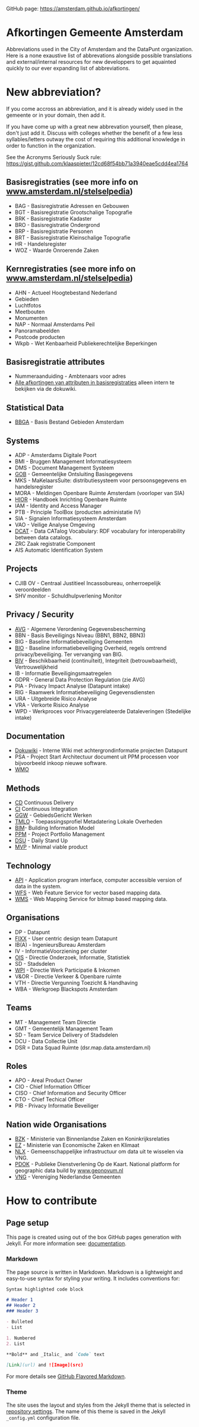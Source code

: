 GitHub page: https://amsterdam.github.io/afkortingen/

# Afkortingen Gemeente Amsterdam

Abbreviations used in the City of Amsterdam and the DataPunt organization.
Here is a none exaustive list of abbrevations alongside possible translations and external/internal resources for new developpers to get aquainted quickly to our ever expanding list of abbreviations.

# New abbreviation?

If you come accross an abbreviation, and it is already widely used in the gemeente or in your domain, then add it.

If you have come up with a great new abbrevation yourself, then please, don't just add it.
Discuss with colleges whether the benefit of a few less syllables/letters outway the cost of requiring this additional knowledge in order to function in the organization.

See the Acronyms Seriously Suck rule: https://gist.github.com/klaaspieter/12cd68f54bb71a3940eae5cdd4ea1764

## Basisregistraties (see more info on www.amsterdam.nl/stelselpedia)
- BAG - Basisregistratie Adressen en Gebouwen 
- BGT - Basisregistratie Grootschalige Topografie 
- BRK - Basisregistratie Kadaster 
- BRO - Basisregistratie Ondergrond
- BRP - Basisregistratie Personen 
- BRT - Basisregistratie Kleinschalige Topografie
-  HR - Handelsregister
- WOZ - Waarde Onroerende Zaken 

## Kernregistraties (see more info on www.amsterdam.nl/stelselpedia)
- AHN - Actueel Hoogtebestand Nederland
- Gebieden
- Luchtfotos
- Meetbouten
- Monumenten
- NAP - Normaal Amsterdams Peil
- Panoramabeelden
- Postcode producten
- Wkpb - Wet Kenbaarheid Publiekerechtelijke Beperkingen

## Basisregistratie attributes
- Nummeraanduiding - Ambtenaars voor adres
- [Alle afkortingen van attributen in basisregistraties](https://wiki.data.amsterdam.nl/doku.php?id=start:datasets:basisregistratie:afkortingen_registraties) alleen intern te bekijken via de dokuwiki.

## Statistical Data
- [BBGA](https://data.amsterdam.nl/#?dte=dcatd%2Fdatasets%2Fbasisbestand-gebieden-amsterdam-bbga&dtfs=T&dsf=groups::bevolking&mpb=topografie&mpz=11&mpv=52.3731081:4.8932945) - Basis Bestand Gebieden Amsterdam

## Systems

- ADP - Amsterdams Digitale Poort
- BMI - Bruggen Management Informatiesysteem
- DMS - Document Management Systeem
- [GOB](https://github.com/Amsterdam/GOB) - Gemeentelijke Ontsluiting Basisgegevens
- MKS - MaKelaarsSuite: distributiesysteem voor persoonsgegevens en handelsregister
- MORA - Meldingen Openbare Ruimte Amsterdam (voorloper van SIA)
- [HIOR](https://hior.amsterdam.nl) - Handboek Inrichting Openbare Ruimte
- IAM - Identity and Access Manager
- PTB - Principle ToolBox (producten administatie IV)
- SIA - Signalen Informatiesysteem Amsterdam
- VAO - Veilige Analyse Omgeving
- [DCAT](https://www.w3.org/TR/vocab-dcat/) - Data CATalog Vocabulary: RDF vocabulary for interoperability between data catalogs. 
- ZRC Zaak registratie Component
- AIS Automatic Identification System

## Projects
- CJIB OV - Centraal Justitieel Incassobureau, onherroepelijk veroordeelden
- SHV monitor - Schuldhulpverlening Monitor

## Privacy / Security
- [AVG](https://autoriteitpersoonsgegevens.nl/nl/onderwerpen/avg-europese-privacywetgeving/algemene-informatie-avg) - Algemene Verordening Gegevensbescherming
- BBN - Basis Beveiligings Niveau (BBN1, BBN2, BBN3)
- BIG - Baseline Informatiebeveiliging Gemeenten
- [BIO](https://www.informatiebeveiligingsdienst.nl/product/baseline-informatiebeveiliging-overheid-bio/) - Baseline informatiebeveiliging Overheid, regels omtrend privacy/beveiliging. Ter vervanging van BIG.
- [BIV](https://nl.wikipedia.org/wiki/BIV-classificatie) -  Beschikbaarheid (continuïteit), Integriteit (betrouwbaarheid), Vertrouwelijkheid 
- IB - Informatie Beveiligingsmaatregelen
- GDPR - General Data Protection Regulation (zie AVG)
- PIA - Privacy Impact Analyse (Datapunt intake)
- RIG - Raamwerk Informatiebeveiliging Gegevensdiensten
- URA - Uitgebreide Risico Analyse
- VRA - Verkorte Risico Analyse
- WPD - Werkproces voor Privacygerelateerde Dataleveringen (Stedelijke intake)

## Documentation
- [Dokuwiki](https://wiki.data.amsterdam.nl/) - Interne Wiki met achtergrondinformatie projecten Datapunt
- PSA - Project Start Architectuur document uit PPM processen voor bijvoorbeeld inkoop nieuwe software.
- [WMO](https://www.rijksoverheid.nl/onderwerpen/zorg-en-ondersteuning-thuis/wmo-2015)

## Methods
- [CD](https://nl.wikipedia.org/wiki/Continuous_delivery) Continuous Delivery
- [CI](https://en.wikipedia.org/wiki/Continuous_integration) Continuous Integration
- [GGW](https://www.amsterdam.nl/bestuur-organisatie/volg-beleid/gebiedsgericht/artikelen/gebiedsgericht/) - GebiedsGericht Werken
- [TMLO](https://www.nationaalarchief.nl/archiveren/kennisbank/tmlo) - Toepassingsprofiel Metadatering Lokale Overheden
- [BIM](https://hetnationaalbimplatform.nl/wat-is-bim.php)- Building Information Model
- [PPM](https://leansixsigmatools.nl/projectportfolio-management) - Project Portfolio Management
- [DSU](https://agilescrumgroup.nl/5-tips-goede-daily-stand-up-meeting) - Daily Stand Up
- [MVP](https://agilescrumgroup.nl/minimum-viable-product) - Minimal viable product

## Technology
- [API](https://nl.wikipedia.org/wiki/Application_programming_interface) - Application program interface, computer accessible version of data in the system. 
- [WFS](https://nl.wikipedia.org/wiki/Web_Feature_Service) - Web Feature Service for vector based mapping data.
- [WMS](https://nl.wikipedia.org/wiki/WMS) - Web Mapping Service for bitmap based mapping data.

## Organisations
- DP - Datapunt
- [FIXX](https://www.amsterdam.nl/bestuur-organisatie/organisatie/overige/datalab-amsterdam/werkplaats/fixxx/) - User centric design team Datapunt
- IB(A) - IngenieursBureau Amsterdam
- IV - InformatieVoorziening per cluster
- [OIS](https://www.ois.amsterdam.nl/) - Directie Onderzoek, Informatie, Statistiek
- SD - Stadsdelen
- [WPI](https://www.amsterdam.nl/werk-inkomen/) - Directie Werk Participatie & Inkomen
- V&OR - Directie Verkeer & Openbare ruimte
- VTH - Directie Vergunning Toezicht & Handhaving
- WBA - Werkgroep Blackspots Amsterdam

## Teams
- MT - Management Team Directie
- GMT - Gemeentelijk Management Team
- SD - Team Service Delivery of Stadsdelen
- DCU - Data Collectie Unit
- DSR = Data Squad Ruimte (dsr.map.data.amsterdam.nl)

## Roles
- APO - Areal Product Owner
- CIO - Chief Information Officer
- CISO - Chief Information and Security Officer
- CTO - Chief Techical Officer
- PIB - Privacy Informatie Beveiliger

## Nation wide Organisations
- [BZK](https://www.rijksoverheid.nl/ministeries/ministerie-van-binnenlandse-zaken-en-koninkrijksrelaties) - Ministerie van Binnenlandse Zaken en Koninkrijksrelaties
- [EZ](https://www.rijksoverheid.nl/ministeries/ministerie-van-economische-zaken-en-klimaat) - Ministerie van Economische Zaken en Klimaat
- [NLX](https://nlx.io/) - Gemeenschappelijke infrastructuur om data uit te wisselen via VNG.
- [PDOK](https://www.pdok.nl/) - Publieke Dienstverlening Op de Kaart. National platform for geographic data build by www.geonovum.nl 
- [VNG](https://vng.nl/) - Vereniging Nederlandse Gemeenten


# How to contribute

## Page setup

This page is created using out of the box GitHub pages generation with Jekyll. For more information see: [documentation](https://help.github.com/categories/github-pages-basics/).


### Markdown

The page source is written in Markdown. Markdown is a lightweight and easy-to-use syntax for styling your writing. It includes conventions for:

```markdown
Syntax highlighted code block

# Header 1
## Header 2
### Header 3

- Bulleted
- List

1. Numbered
2. List

**Bold** and _Italic_ and `Code` text

[Link](url) and ![Image](src)
```

For more details see [GitHub Flavored Markdown](https://guides.github.com/features/mastering-markdown/).


### Theme

The site uses the layout and styles from the Jekyll theme that is selected in [repository settings](https://github.com/RRMoelker/amsterdam-abbreviations/settings). The name of this theme is saved in the Jekyll `_config.yml` configuration file.
